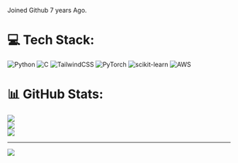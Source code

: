Joined Github 7 years Ago.

# 💻 Tech Stack:
![Python](https://img.shields.io/badge/python-3670A0?style=plastic&logo=python&logoColor=ffdd54) ![C](https://img.shields.io/badge/c-%2300599C.svg?style=plastic&logo=c&logoColor=white) ![TailwindCSS](https://img.shields.io/badge/tailwindcss-%2338B2AC.svg?style=plastic&logo=tailwind-css&logoColor=white) ![PyTorch](https://img.shields.io/badge/PyTorch-%23EE4C2C.svg?style=plastic&logo=PyTorch&logoColor=white) ![scikit-learn](https://img.shields.io/badge/scikit--learn-%23F7931E.svg?style=plastic&logo=scikit-learn&logoColor=white) ![AWS](https://img.shields.io/badge/AWS-%23FF9900.svg?style=plastic&logo=amazon-aws&logoColor=white)
# 📊 GitHub Stats:
![](https://github-readme-stats.vercel.app/api?username=osmosis-sz&theme=maroongold&hide_border=false&include_all_commits=true&count_private=false)<br/>
![](https://nirzak-streak-stats.vercel.app/?user=osmosis-sz&theme=maroongold&hide_border=false)<br/>
![](https://github-readme-stats.vercel.app/api/top-langs/?username=osmosis-sz&theme=maroongold&hide_border=false&include_all_commits=true&count_private=false&layout=compact)

---
[![](https://visitcount.itsvg.in/api?id=osmosis-sz&icon=0&color=1)](https://visitcount.itsvg.in)

